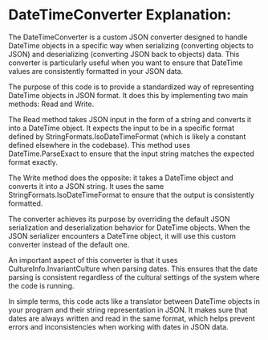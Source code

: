 # DateTimeConverter Explanation:

The DateTimeConverter is a custom JSON converter designed to handle DateTime objects in a specific way when serializing (converting objects to JSON) and deserializing (converting JSON back to objects) data. This converter is particularly useful when you want to ensure that DateTime values are consistently formatted in your JSON data.

The purpose of this code is to provide a standardized way of representing DateTime objects in JSON format. It does this by implementing two main methods: Read and Write.

The Read method takes JSON input in the form of a string and converts it into a DateTime object. It expects the input to be in a specific format defined by StringFormats.IsoDateTimeFormat (which is likely a constant defined elsewhere in the codebase). This method uses DateTime.ParseExact to ensure that the input string matches the expected format exactly.

The Write method does the opposite: it takes a DateTime object and converts it into a JSON string. It uses the same StringFormats.IsoDateTimeFormat to ensure that the output is consistently formatted.

The converter achieves its purpose by overriding the default JSON serialization and deserialization behavior for DateTime objects. When the JSON serializer encounters a DateTime object, it will use this custom converter instead of the default one.

An important aspect of this converter is that it uses CultureInfo.InvariantCulture when parsing dates. This ensures that the date parsing is consistent regardless of the cultural settings of the system where the code is running.

In simple terms, this code acts like a translator between DateTime objects in your program and their string representation in JSON. It makes sure that dates are always written and read in the same format, which helps prevent errors and inconsistencies when working with dates in JSON data.
